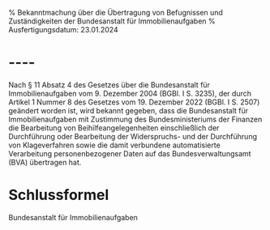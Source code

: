 % Bekanntmachung über die Übertragung von Befugnissen und Zuständigkeiten der Bundesanstalt für Immobilienaufgaben
% Ausfertigungsdatum: 23.01.2024
 
# ----

Nach § 11 Absatz 4 des Gesetzes über die Bundesanstalt für Immobilienaufgaben vom 9. Dezember 2004 (BGBl. I S. 3235), der durch Artikel 1 Nummer 8 des Gesetzes vom 19. Dezember 2022 (BGBl. I S. 2507) geändert worden ist, wird bekannt gegeben, dass die Bundesanstalt für Immobilienaufgaben mit Zustimmung des Bundesministeriums der Finanzen die Bearbeitung von Beihilfeangelegenheiten einschließlich der Durchführung oder Bearbeitung der Widerspruchs- und der Durchführung von Klageverfahren sowie die damit verbundene automatisierte Verarbeitung personenbezogener Daten auf das Bundesverwaltungsamt (BVA) übertragen hat.

# Schlussformel

Bundesanstalt für Immobilienaufgaben
